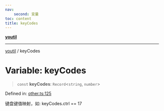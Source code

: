 ```yaml
---
nav:
    second: 变量
toc: content
title: keyCodes
---
```

[**youtil**](../README.md)

***

[youtil](../globals.md) / keyCodes

# Variable: keyCodes

> `const` **keyCodes**: `Record`\<`string`, `number`\>

Defined in: [other.ts:125](https://github.com/sxei/youtil/blob/0455fcfbe53956d21f737c88dfe47107d25db202/src/other.ts#L125)

键盘键值映射，如: keyCodes.ctrl == 17
